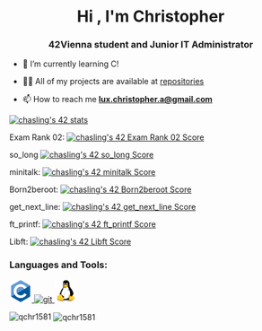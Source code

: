 <h1 align="center">Hi , I'm Christopher</h1>
<h3 align="center">42Vienna student and Junior IT Administrator</h3>

- 🌱 I’m currently learning C!

- 👨‍💻 All of my projects are available at [repositories](https://github.com/QCHR1581?tab=repositories)

- 📫 How to reach me **lux.christopher.a@gmail.com**

[![chasling's 42 stats](https://badge42.vercel.app/api/v2/clfpq11zv000608lepl483bto/stats?cursusId=21&coalitionId=251)](https://github.com/JaeSeoKim/badge42)

Exam Rank 02: [![chasling's 42 Exam Rank 02 Score](https://badge42.vercel.app/api/v2/clfpq11zv000608lepl483bto/project/2956579)](https://github.com/JaeSeoKim/badge42)

so_long [![chasling's 42 so_long Score](https://badge42.vercel.app/api/v2/clfpq11zv000608lepl483bto/project/3023582)](https://github.com/JaeSeoKim/badge42)

minitalk: [![chasling's 42 minitalk Score](https://badge42.vercel.app/api/v2/clfpq11zv000608lepl483bto/project/2955460)](https://github.com/JaeSeoKim/badge42)

Born2beroot: [![chasling's 42 Born2beroot Score](https://badge42.vercel.app/api/v2/clfpq11zv000608lepl483bto/project/2933432)](https://github.com/JaeSeoKim/badge42)

get_next_line: [![chasling's 42 get_next_line Score](https://badge42.vercel.app/api/v2/clfpq11zv000608lepl483bto/project/2872858)](https://github.com/JaeSeoKim/badge42)

ft_printf: [![chasling's 42 ft_printf Score](https://badge42.vercel.app/api/v2/clfpq11zv000608lepl483bto/project/2890242)](https://github.com/JaeSeoKim/badge42)

Libft: [![chasling's 42 Libft Score](https://badge42.vercel.app/api/v2/clfpq11zv000608lepl483bto/project/2817669)](https://github.com/JaeSeoKim/badge42)













<h3 align="left">Languages and Tools:</h3>
<p align="left"> <a href="https://www.cprogramming.com/" target="_blank" rel="noreferrer"> <img src="https://raw.githubusercontent.com/devicons/devicon/master/icons/c/c-original.svg" alt="c" width="40" height="40"/> </a> <a href="https://git-scm.com/" target="_blank" rel="noreferrer"> <img src="https://www.vectorlogo.zone/logos/git-scm/git-scm-icon.svg" alt="git" width="40" height="40"/> </a> <a href="https://www.linux.org/" target="_blank" rel="noreferrer"> <img src="https://raw.githubusercontent.com/devicons/devicon/master/icons/linux/linux-original.svg" alt="linux" width="40" height="40"/> </a> </p>

<p><img align="left" src="https://github-readme-stats.vercel.app/api/top-langs?username=qchr1581&show_icons=true&locale=en&layout=compact" alt="qchr1581" /></p>

<p>&nbsp;<img align="center" src="https://github-readme-stats.vercel.app/api?username=qchr1581&show_icons=true&locale=en" alt="qchr1581" /></p>

